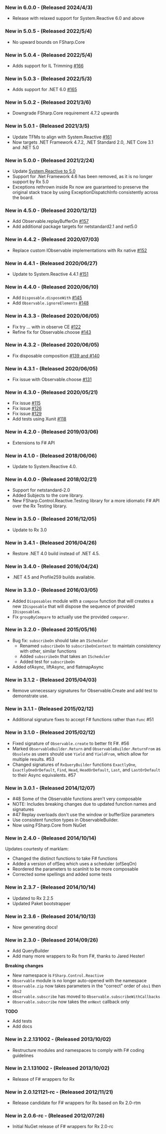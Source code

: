 ### New in 6.0.0 - (Released 2024/4/3)

* Release with relaxed support for System.Reactive 6.0 and above
  
### New in 5.0.5 - (Released 2022/5/4)

* No upward bounds on FSharp.Core

### New in 5.0.4 - (Released 2022/5/4)

* Adds support for IL Trimming [#166](https://github.com/fsprojects/FSharp.Control.Reactive/pull/166)
  
### New in 5.0.3 - (Released 2022/5/3)

* Adds support for .NET 6.0 [#165](https://github.com/fsprojects/FSharp.Control.Reactive/pull/165)
  
### New in 5.0.2 - (Released 2021/3/6)

* Downgrade FSharp.Core requirement 4.7.2 upwards

### New in 5.0.1 - (Released 2021/3/5)

* Update TFMs to align with System.Reactive [#161](https://github.com/fsprojects/FSharp.Control.Reactive/pull/161)
* Now targets .NET Framework 4.7.2, .NET Standard 2.0, .NET Core 3.1 and .NET 5.0

### New in 5.0.0 - (Released 2021/2/24)

* Update [System.Reactive to 5.0](https://github.com/dotnet/reactive/releases/tag/rxnet-v5.0.0)
* Support for .Net Framework 4.6 has been removed, as it is no longer support by Rx 5.0
* Exceptions rethrown inside Rx now are guaranteed to preserve the original stack trace by using ExceptionDispatchInfo consistently across the board. 

### New in 4.5.0 - (Released 2020/12/12)
* Add Observable.replayBufferOn [#157](https://github.com/fsprojects/FSharp.Control.Reactive/pull/157)
* Add additional package targets for netstandard2.1 and net5.0

### New in 4.4.2 - (Released 2020/07/03)
* Replace custom IObservable implementations with Rx native [#152](https://github.com/fsprojects/FSharp.Control.Reactive/pull/152)

### New in 4.4.1 - (Released 2020/06/27)
* Update to System.Reactive 4.4.1 [#151](https://github.com/fsprojects/FSharp.Control.Reactive/pull/151)

### New in 4.4.0 - (Released 2020/06/10)
* Add `Disposable.disposeWith` [#145](https://github.com/fsprojects/FSharp.Control.Reactive/pull/146)
* Add `Observable.ignoreElements` [#148](https://github.com/fsprojects/FSharp.Control.Reactive/pull/148)

### New in 4.3.3 - (Released 2020/06/05)
* Fix try ... with in observe CE [#122](https://github.com/fsprojects/FSharp.Control.Reactive/pull/144)
* Refine fix for Observable.choose [#143](https://github.com/fsprojects/FSharp.Control.Reactive/pull/143)

### New in 4.3.2 - (Released 2020/06/05)
* Fix disposable composition [#139 and #140](https://github.com/fsprojects/FSharp.Control.Reactive/pull/141)

### New in 4.3.1 - (Released 2020/06/05)
* Fix issue with Observable.choose [#131](https://github.com/fsprojects/FSharp.Control.Reactive/pull/128)

### New in 4.3.0 - (Released 2020/05/21)
* Fix issue [#115](https://github.com/fsprojects/FSharp.Control.Reactive/pull/128)
* Fix issue [#126](https://github.com/fsprojects/FSharp.Control.Reactive/pull/127)
* Fix issue [#129](https://github.com/fsprojects/FSharp.Control.Reactive/pull/130)
* Add tests using Xunit [#118](https://github.com/fsprojects/FSharp.Control.Reactive/pull/118)

### New in 4.2.0 - (Released 2019/03/06)
* Extensions to F# API

### New in 4.1.0 - (Released 2018/06/06)
* Update to System.Reactive 4.0.

### New in 4.0.0 - (Released 2018/02/21)
* Support for netstandard-2.0
* Added Subjects to the core library.
* New FSharp.Control.Reactive.Testing library for a more idiomatic F# API over the Rx Testing library.

### New in 3.5.0 - (Released 2016/12/05)
* Update to Rx 3.0

### New in 3.4.1 - (Released 2016/04/26)
* Restore .NET 4.0 build instead of .NET 4.5.

### New in 3.4.0 - (Released 2016/04/24)
* .NET 4.5 and Profile259 builds available.

### New in 3.3.0 - (Released 2016/03/05)
* Added `Disposables` module with a `compose` function that will creates a new `IDisposable` that will dispose the sequence of provided `IDisposable`s.
* Fix `groupByCompare` to actually use the provided `comparer`.

### New in 3.2.0 - (Released 2015/05/16)
* Bug fix: `subscribeOn` should take an `IScheduler`
  * Renamed `subscribeOn` to `subscribeOnContext` to maintain consistency with other, similar functions
  * Added `subscribeOn` that takes an `IScheduler`
  * Added test for `subscribeOn`
* Added ofAsync, liftAsync, and flatmapAsync

### New in 3.1.2 - (Released 2015/04/03)
* Remove unnecessary signatures for Observable.Create and add test to demonstrate use.

### New in 3.1.1 - (Released 2015/02/12)
* Additional signature fixes to accept F# functions rather than `Func` #51

### New in 3.1.0 - (Released 2015/02/12)
* Fixed signature of `Observable.create` to better fit F#. #56
* Marked `ObservableBuilder.Return` and `ObservableBuilder.ReturnFrom` as `Obsolete` as users should use `Yield` and `YieldFrom`, which allow for multiple results. #53
* Changed signatures of `RxQueryBuilder` functions `ExactlyOne`, `ExactlyOneOrDefault`, `Find`, `Head`, `HeadOrDefault`, `Last`, and `LastOrDefault` to their Async equivalents. #57

### New in 3.0.1 - (Released 2014/12/07)
* #48 Some of the Observable functions aren't very composable
 * NOTE: Includes breaking changes due to updated function names and signatures
* #47 Replay overloads don't use the window or bufferSize parameters
* Use consistent function types in ObservableBuilder.
* Now using FSharp.Core from NuGet

### New in 2.4.0 - (Released 2014/10/14)
Updates courtesty of marklam:

* Changed the distinct functions to take F# functions
* Added a version of ofSeq which uses a scheduler (ofSeqOn)
* Reordered the parameters to scanInit to be more composable
* Corrected some spellings and added some tests

### New in 2.3.7 - (Released 2014/10/14)
* Updated to Rx 2.2.5
* Updated Paket bootstrapper

### New in 2.3.6 - (Released 2014/10/13)
* Now generating docs!

### New in 2.3.0 - (Released 2014/09/26)
* Add QueryBuilder
* Add many more wrappers to Rx from F#, thanks to Jared Hester!

**Breaking changes**
* New namespace is `FSharp.Control.Reactive`
* `Observable` module is no longer auto-opened with the namespace
* `Observable.zip` now takes parameters in the "correct" order of `obs1` then `obs2`
* `Observable.subscribe` has moved to `Observable.subscribeWithCallbacks`
* `Observable.subscribe` now takes the `onNext` callback only

**TODO**
* Add tests
* Add docs

### New in 2.2.131002 - (Released 2013/10/02)
* Restructure modules and namespaces to comply with F# coding guidelines

### New in 2.1.131002 - (Released 2013/10/02)
* Release of F# wrappers for Rx

### New in 2.0.121121-rc - (Released 2012/11/21)
* Release candidate for F# wrappers for Rx based on Rx 2.0-rtm

### New in 2.0.6-rc - (Released 2012/07/26)
* Initial NuGet release of F# wrappers for Rx 2.0-rc
